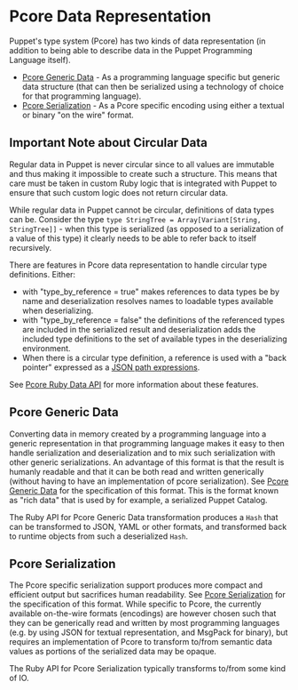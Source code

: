 Pcore Data Representation
===
Puppet's type system (Pcore) has two kinds of data representation (in addition to being able to describe data in the Puppet Programming Language itself).

* [Pcore Generic Data][1] - As a programming language specific but generic data structure (that can then be
  serialized using a technology of choice for that programming language).
* [Pcore Serialization][2] - As a Pcore specific encoding using either a textual or binary "on the wire" format.

Important Note about Circular Data
---
Regular data in Puppet is never circular since to all values are immutable and thus making it
impossible to create such a structure. This means that care must be taken in custom Ruby logic
that is integrated with Puppet to ensure that such custom logic does not return circular data.

While regular data in Puppet cannot be circular, definitions of data types can be. Consider
the type `type StringTree = Array[Variant[String, StringTree]]` - when this type is serialized
(as opposed to a serialization of a value of this type) it clearly needs to be able to
refer back to itself recursively.

There are features in Pcore data representation to handle circular type definitions. Either:

* with "type_by_reference = true" makes references to data types be by name and
  deserialization resolves names to loadable types available when deserializing.
* with "type_by_reference = false" the definitions of the referenced types are included
  in the serialized result and deserialization adds the included type definitions
  to the set of available types in the deserializing environment.
* When there is a circular type definition, a reference is used with a "back pointer"
  expressed as a [JSON path expressions][4].  

See [Pcore Ruby Data API][3] for more information about these features.

Pcore Generic Data
---
Converting data in memory created by a programming language into a generic representation in
that programming language makes it easy to then handle serialization and deserialization
and to mix such serialization with other generic serializations. An advantage of this format
is that the result is humanly readable and that it can be both read and written generically
(without having to have an implementation of pcore serialization). See [Pcore Generic Data][1]
for the specification of this format. This is the format known as "rich data" that is used by
for example, a serialized Puppet Catalog.

The Ruby API for Pcore Generic Data transformation produces a `Hash` that can be transformed
to JSON, YAML or other formats, and transformed back to runtime objects from such a deserialized
`Hash`.

Pcore Serialization
---
The Pcore specific serialization support produces more compact and efficient output
but sacrifices human readability. See [Pcore Serialization][2] for the specification of this format.
While specific to Pcore, the currently available
on-the-wire formats (encodings) are however chosen such that they can be generically
read and written by most programming languages (e.g. by using JSON for textual representation,
and MsgPack for binary), but requires an implementation of Pcore to transform to/from
semantic data values as portions of the serialized data may be opaque.

The Ruby API for Pcore Serialization typically transforms to/from some kind of IO.

[1]:pcore-generic-data.md
[2]:pcore-serialization.md
[3]:pcore-ruby-data-api.md
[4]:http://goessner.net/articles/JsonPath/index.html#e2
